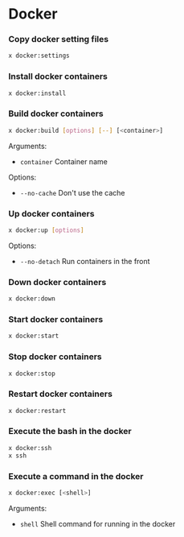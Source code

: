 # Docker

### Copy docker setting files

```sh
x docker:settings
```

### Install docker containers

```sh
x docker:install
```

### Build docker containers

```sh
x docker:build [options] [--] [<container>]
```

Arguments:

- `container` Container name

Options:

- `--no-cache` Don't use the cache

### Up docker containers

```sh
x docker:up [options]
```

Options:

- `--no-detach` Run containers in the front

### Down docker containers

```sh
x docker:down
```

### Start docker containers

```sh
x docker:start
```

### Stop docker containers

```sh
x docker:stop
```

### Restart docker containers

```sh
x docker:restart
```

### Execute the bash in the docker

```sh
x docker:ssh
x ssh
```

### Execute a command in the docker

```sh
x docker:exec [<shell>]
```

Arguments:

- `shell` Shell command for running in the docker
